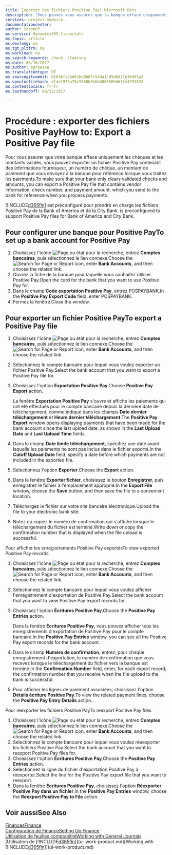 ```yaml
---
title: Exporter des fichiers Positive Pay| Microsoft Docs
description: "Vous pouvez vous assurer que la banque efface uniquement les chèques et les montants validés en exportant un fichier Positive Pay contenant des informations de paiement et fournisseur."
services: project-madeira
documentationcenter: 
author: SorenGP
ms.service: dynamics365-financials
ms.topic: article
ms.devlang: na
ms.tgt_pltfrm: na
ms.workload: na
ms.search.keywords: check, clearing
ms.date: 06/16/2017
ms.author: sgroespe
ms.translationtype: HT
ms.sourcegitcommit: 81636fc2e661bd9b07c54da1cd5d0d27e30d01a2
ms.openlocfilehash: dfae1975a78c9380b5b6d4086569d63fe3793832
ms.contentlocale: fr-fr
ms.lasthandoff: 09/22/2017

---
```

# <a name="how-to-export-a-positive-pay-file"></a><span data-ttu-id="cb06d-103">Procédure : exporter des fichiers Positive Pay</span><span class="sxs-lookup"><span data-stu-id="cb06d-103">How to: Export a Positive Pay file</span></span>
<span data-ttu-id="cb06d-104">Pour vous assurer que votre banque efface uniquement les chèques et les montants validés, vous pouvez exporter un fichier Positive Pay contenant des informations fournisseur, un numéro de chèque, un montant de paiement que vous envoyez à la banque pour référence lorsque vous traitez les paiements.</span><span class="sxs-lookup"><span data-stu-id="cb06d-104">To make sure that your bank only clears validated checks and amounts, you can export a Positive Pay file that contains vendor information, check number, and payment amount, which you send to the bank for reference when you process payments.</span></span>

[!INCLUDE[d365fin](includes/d365fin_md.md)]<span data-ttu-id="cb06d-105"> est préconfiguré pour prendre en charge les fichiers Positive Pay de la Bank of America et de la City Bank.</span><span class="sxs-lookup"><span data-stu-id="cb06d-105"> is preconfigured to support Positive Pay files for Bank of America and City Bank.</span></span>

## <a name="to-set-up-a-bank-account-for-positive-pay"></a><span data-ttu-id="cb06d-106">Pour configurer une banque pour Positive Pay</span><span class="sxs-lookup"><span data-stu-id="cb06d-106">To set up a bank account for Positive Pay</span></span>
1. <span data-ttu-id="cb06d-107">Choisissez l'icône ![Page ou état pour la recherche](media/ui-search/search_small.png "icône Page ou état pour la recherche"), entrez **Comptes bancaires**, puis sélectionnez le lien connexe.</span><span class="sxs-lookup"><span data-stu-id="cb06d-107">Choose the ![Search for Page or Report](media/ui-search/search_small.png "Search for Page or Report icon") icon, enter **Bank Accounts**, and then choose the related link.</span></span>
2. <span data-ttu-id="cb06d-108">Ouvrez la fiche de la banque pour laquelle vous souhaitez utiliser Positive Pay.</span><span class="sxs-lookup"><span data-stu-id="cb06d-108">Open the card for the bank that you want to use Positive Pay for.</span></span>
3. <span data-ttu-id="cb06d-109">Dans le champ **Code exportation Positive Pay**, entrez POSPAYBANK.</span><span class="sxs-lookup"><span data-stu-id="cb06d-109">In the **Positive Pay Export Code** field, enter POSPAYBANK.</span></span>
4. <span data-ttu-id="cb06d-110">Fermez la fenêtre.</span><span class="sxs-lookup"><span data-stu-id="cb06d-110">Close the window.</span></span>

## <a name="to-export-a-positive-pay-file"></a><span data-ttu-id="cb06d-111">Pour exporter un fichier Positive Pay</span><span class="sxs-lookup"><span data-stu-id="cb06d-111">To export a Positive Pay file</span></span>
1. <span data-ttu-id="cb06d-112">Choisissez l'icône ![Page ou état pour la recherche](media/ui-search/search_small.png "icône Page ou état pour la recherche"), entrez **Comptes bancaires**, puis sélectionnez le lien connexe.</span><span class="sxs-lookup"><span data-stu-id="cb06d-112">Choose the ![Search for Page or Report](media/ui-search/search_small.png "Search for Page or Report icon") icon, enter **Bank Accounts**, and then choose the related link.</span></span>
2. <span data-ttu-id="cb06d-113">Sélectionnez le compte bancaire pour lequel vous voulez exporter un fichier Positive Pay.</span><span class="sxs-lookup"><span data-stu-id="cb06d-113">Select the bank account that you want to export a Positive Pay file for.</span></span>
3. <span data-ttu-id="cb06d-114">Choisissez l'option **Exportation Positive Pay**.</span><span class="sxs-lookup"><span data-stu-id="cb06d-114">Choose **Positive Pay Export** action.</span></span>

    <span data-ttu-id="cb06d-115">La fenêtre **Exportation Positive Pay** s'ouvre et affiche les paiements qui ont été effectués pour le compte bancaire depuis la dernière date de téléchargement, comme indiqué dans les champs **Date dernier téléchargement** et **Heure dernier téléchargement**.</span><span class="sxs-lookup"><span data-stu-id="cb06d-115">The **Positive Pay Export** window opens displaying payments that have been made for the bank account since the last upload date, as shown in the **Last Upload Date** and **Last Upload Time** fields.</span></span>
4. <span data-ttu-id="cb06d-116">Dans le champ **Date limite téléchargement**, spécifiez une date avant laquelle les paiements ne sont pas inclus dans le fichier exporté.</span><span class="sxs-lookup"><span data-stu-id="cb06d-116">In the **Cutoff Upload Date** field, specify a date before which payments are not included in the exported file.</span></span>
5. <span data-ttu-id="cb06d-117">Sélectionnez l'option **Exporter**.</span><span class="sxs-lookup"><span data-stu-id="cb06d-117">Choose the **Export** action.</span></span>
6. <span data-ttu-id="cb06d-118">Dans la fenêtre **Exporter fichier**, choisissez le bouton **Enregistrer**, puis enregistrez le fichier à l'emplacement approprié.</span><span class="sxs-lookup"><span data-stu-id="cb06d-118">In the **Export File** window, choose the **Save** button, and then save the file to a convenient location.</span></span>
7. <span data-ttu-id="cb06d-119">Téléchargez le fichier sur votre site bancaire électronique.</span><span class="sxs-lookup"><span data-stu-id="cb06d-119">Upload the file to your electronic bank site.</span></span>
8. <span data-ttu-id="cb06d-120">Notez ou copiez le numéro de confirmation qui s'affiche lorsque le téléchargement du fichier est terminé.</span><span class="sxs-lookup"><span data-stu-id="cb06d-120">Write down or copy the confirmation number that is displayed when the file upload is successful.</span></span>

<span data-ttu-id="cb06d-121">Pour afficher les enregistrements Positive Pay exportés</span><span class="sxs-lookup"><span data-stu-id="cb06d-121">To view exported Positive Pay records</span></span>

1. <span data-ttu-id="cb06d-122">Choisissez l'icône ![Page ou état pour la recherche](media/ui-search/search_small.png "icône Page ou état pour la recherche"), entrez **Comptes bancaires**, puis sélectionnez le lien connexe.</span><span class="sxs-lookup"><span data-stu-id="cb06d-122">Choose the ![Search for Page or Report](media/ui-search/search_small.png "Search for Page or Report icon") icon, enter **Bank Accounts**, and then choose the related link.</span></span>
2. <span data-ttu-id="cb06d-123">Sélectionnez le compte bancaire pour lequel vous voulez afficher l'enregistrement d'exportation de Positive Pay.</span><span class="sxs-lookup"><span data-stu-id="cb06d-123">Select the bank account that you want to view Positive Pay export records for.</span></span>
3. <span data-ttu-id="cb06d-124">Choisissez l'option **Écritures Positive Pay**.</span><span class="sxs-lookup"><span data-stu-id="cb06d-124">Choose the **Positive Pay Entries** action.</span></span>

    <span data-ttu-id="cb06d-125">Dans la fenêtre **Écritures Positive Pay**, vous pouvez afficher tous les enregistrements d'exportation de Positive Pay pour le compte bancaire.</span><span class="sxs-lookup"><span data-stu-id="cb06d-125">In the **Positive Pay Entries** window, you can see all the Positive Pay export records for the bank account.</span></span>
4. <span data-ttu-id="cb06d-126">Dans le champ **Numéro de confirmation**, entrez, pour chaque enregistrement d'exportation, le numéro de confirmation que vous recevez lorsque le téléchargement du fichier vers la banque est terminé.</span><span class="sxs-lookup"><span data-stu-id="cb06d-126">In the **Confirmation Number** field, enter, for each export record, the confirmation number that you receive when the file upload to the bank is successful.</span></span>
5. <span data-ttu-id="cb06d-127">Pour afficher les lignes de paiement associées, choisissez l'option **Détails écriture Positive Pay**.</span><span class="sxs-lookup"><span data-stu-id="cb06d-127">To view the related payment lines, choose the **Positive Pay Entry Details** action.</span></span>

<span data-ttu-id="cb06d-128">Pour réexporter les fichiers Positive Pay</span><span class="sxs-lookup"><span data-stu-id="cb06d-128">To reexport Positive Pay files</span></span>

1. <span data-ttu-id="cb06d-129">Choisissez l'icône ![Page ou état pour la recherche](media/ui-search/search_small.png "icône Page ou état pour la recherche"), entrez **Comptes bancaires**, puis sélectionnez le lien connexe.</span><span class="sxs-lookup"><span data-stu-id="cb06d-129">Choose the ![Search for Page or Report](media/ui-search/search_small.png "Search for Page or Report icon") icon, enter **Bank Accounts**, and then choose the related link.</span></span>
2. <span data-ttu-id="cb06d-130">Sélectionnez le compte bancaire pour lequel vous voulez réeexporter les fichiers Positive Pay.</span><span class="sxs-lookup"><span data-stu-id="cb06d-130">Select the bank account that you want to reexport Positive Pay files for.</span></span>
3. <span data-ttu-id="cb06d-131">Choisissez l'option **Écritures Positive Pay**.</span><span class="sxs-lookup"><span data-stu-id="cb06d-131">Choose the **Positive Pay Entries** action.</span></span>
4. <span data-ttu-id="cb06d-132">Sélectionnez la ligne du fichier d'exportation Positive Pay à réexporter.</span><span class="sxs-lookup"><span data-stu-id="cb06d-132">Select the line for the Positive Pay export file that you want to reexport.</span></span>
5. <span data-ttu-id="cb06d-133">Dans la fenêtre **Écritures Positive Pay**, choisissez l'option **Réexporter Positive Pay dans un fichier**.</span><span class="sxs-lookup"><span data-stu-id="cb06d-133">In the **Positive Pay Entries** window, choose the **Reexport Positive Pay to File** action.</span></span>

## <a name="see-also"></a><span data-ttu-id="cb06d-134">Voir aussi</span><span class="sxs-lookup"><span data-stu-id="cb06d-134">See Also</span></span>
[<span data-ttu-id="cb06d-135">Finances</span><span class="sxs-lookup"><span data-stu-id="cb06d-135">Finance</span></span>](finance.md)  
[<span data-ttu-id="cb06d-136">Configuration de Finance</span><span class="sxs-lookup"><span data-stu-id="cb06d-136">Setting Up Finance</span></span>](finance-setup-finance.md)  
[<span data-ttu-id="cb06d-137">Utilisation de feuilles comptabilité</span><span class="sxs-lookup"><span data-stu-id="cb06d-137">Working with General Journals</span></span>](ui-work-general-journals.md)  
<span data-ttu-id="cb06d-138">[Utilisation de [!INCLUDE[d365fin](includes/d365fin_md.md)]](ui-work-product.md)</span><span class="sxs-lookup"><span data-stu-id="cb06d-138">[Working with [!INCLUDE[d365fin](includes/d365fin_md.md)]](ui-work-product.md)</span></span>

